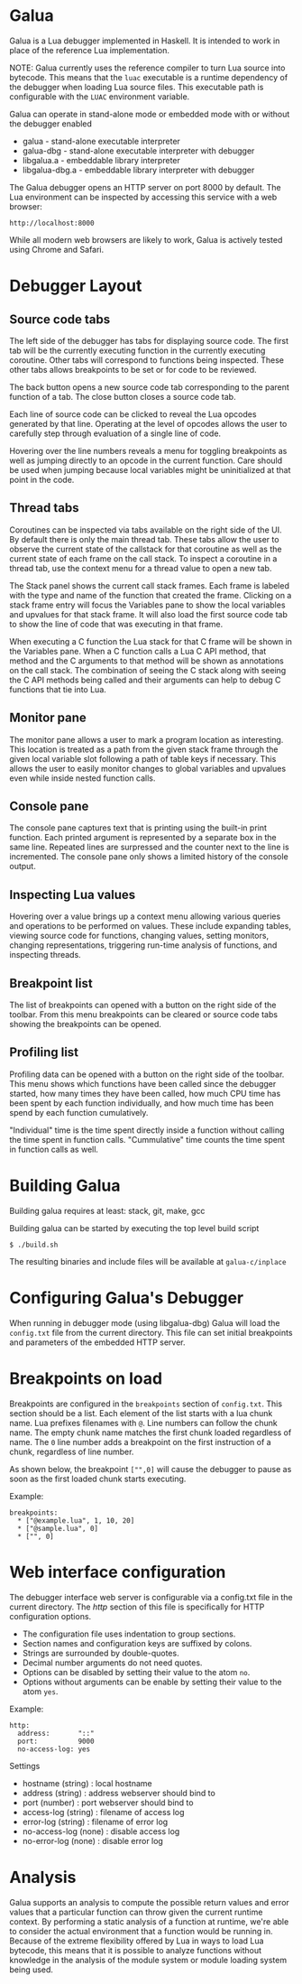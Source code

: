 Galua
=====

Galua is a Lua debugger implemented in Haskell. It is intended to work
in place of the reference Lua implementation.

NOTE: Galua currently uses the reference compiler to turn Lua source into
bytecode. This means that the `luac` executable is a runtime dependency
of the debugger when loading Lua source files. This executable path is
configurable with the `LUAC` environment variable.

Galua can operate in stand-alone mode or embedded mode with or without
the debugger enabled

* galua          - stand-alone executable interpreter
* galua-dbg      - stand-alone executable interpreter with debugger
* libgalua.a     - embeddable library interpreter
* libgalua-dbg.a - embeddable library interpreter with debugger

The Galua debugger opens an HTTP server on port 8000 by default. The
Lua environment can be inspected by accessing this service with a
web browser:

```
http://localhost:8000
```

While all modern web browsers are likely to work, Galua is actively tested
using Chrome and Safari.

Debugger Layout
===============

Source code tabs
----------------

The left side of the debugger has tabs for displaying source code. The
first tab will be the currently executing function in the currently
executing coroutine. Other tabs will correspond to functions being
inspected. These other tabs allows breakpoints to be set or for code to
be reviewed.

The back button opens a new source code tab corresponding to the parent
function of a tab. The close button closes a source code tab.

Each line of source code can be clicked to reveal the Lua opcodes
generated by that line. Operating at the level of opcodes allows the
user to carefully step through evaluation of a single line of code.

Hovering over the line numbers reveals a menu for toggling breakpoints
as well as jumping directly to an opcode in the current function. Care
should be used when jumping because local variables might be
uninitialized at that point in the code.

Thread tabs
-----------

Coroutines can be inspected via tabs available on the right side of the
UI. By default there is only the main thread tab. These tabs allow the user
to observe the current state of the callstack for that coroutine as well
as the current state of each frame on the call stack. To inspect a
coroutine in a thread tab, use the context menu for a thread value to
open a new tab.

The Stack panel shows the current call stack frames. Each frame is
labeled with the type and name of the function that created the frame.
Clicking on a stack frame entry will focus the Variables pane to show
the local variables and upvalues for that stack frame. It will also load
the first source code tab to show the line of code that was executing in
that frame.

When executing a C function the Lua stack for that C frame will be shown
in the Variables pane. When a C function calls a Lua C API method, that
method and the C arguments to that method will be shown as annotations
on the call stack. The combination of seeing the C stack along with
seeing the C API methods being called and their arguments can help to
debug C functions that tie into Lua.

Monitor pane
------------

The monitor pane allows a user to mark a program location as
interesting. This location is treated as a path from the given stack
frame through the given local variable slot following a path of table
keys if necessary.  This allows the user to easily monitor changes to
global variables and upvalues even while inside nested function calls.

Console pane
------------

The console pane captures text that is printing using the built-in print
function. Each printed argument is represented by a separate box in the
same line. Repeated lines are surpressed and the counter next to the
line is incremented. The console pane only shows a limited history of
the console output.

Inspecting Lua values
---------------------

Hovering over a value brings up a context menu allowing various queries
and operations to be performed on values. These include expanding
tables, viewing source code for functions, changing values, setting
monitors, changing representations, triggering run-time analysis of
functions, and inspecting threads.

Breakpoint list
---------------

The list of breakpoints can opened with a button on the right side of
the toolbar. From this menu breakpoints can be cleared or source code
tabs showing the breakpoints can be opened.

Profiling list
--------------

Profiling data can be opened with a button on the right side of the
toolbar. This menu shows which functions have been called since the
debugger started, how many times they have been called, how much CPU
time has been spent by each function individually, and how much time
has been spend by each function cumulatively.

"Individual" time is the time spent directly inside a function without
calling the time spent in function calls. "Cummulative" time counts the
time spent in function calls as well.

Building Galua
==============

Building galua requires at least: stack, git, make, gcc

Building galua can be started by executing the top level build script

```
$ ./build.sh
```

The resulting binaries and include files will be available at `galua-c/inplace`

Configuring Galua's Debugger
============================

When running in debugger mode (using libgalua-dbg) Galua will load the `config.txt`
file from the current directory. This file can set initial breakpoints and parameters
of the embedded HTTP server.

Breakpoints on load
===================

Breakpoints are configured in the `breakpoints` section of `config.txt`.
This section should be a list. Each element of the list starts with a lua chunk
name.  Lua prefixes filenames with `@`.  Line numbers can follow the chunk
name. The empty chunk name matches the first chunk loaded regardless of name.
The `0` line number adds a breakpoint on the first instruction of a chunk,
regardless of line number.

As shown below, the breakpoint `["",0]` will cause the debugger to pause as soon as the
first loaded chunk starts executing.

Example:

```
breakpoints:
  * ["@example.lua", 1, 10, 20]
  * ["@sample.lua", 0]
  * ["", 0]
```

Web interface configuration
===========================

The debugger interface web server is configurable via a config.txt file in
the current directory. The *http* section of this file is specifically for
HTTP configuration options.

* The configuration file uses indentation to group sections.
* Section names and configuration keys are suffixed by colons.
* Strings are surrounded by double-quotes.
* Decimal number arguments do not need quotes.
* Options can be disabled by setting their value to the atom `no`.
* Options without arguments can be enable by setting their value to the atom `yes`.

Example:

```
http:
  address:       "::"
  port:          9000
  no-access-log: yes
```

Settings

* hostname   (string) : local hostname
* address    (string) : address webserver should bind to
* port       (number) : port webserver should bind to
* access-log (string) : filename of access log
* error-log  (string) : filename of error log
* no-access-log (none) : disable access log
* no-error-log (none) : disable error log

Analysis
========

Galua supports an analysis to compute the possible return values and
error values that a particular function can throw given the current
runtime context. By performing a static analysis of a function at
runtime, we're able to consider the actual environment that a function
would be running in. Because of the extreme flexibility offered by Lua
in ways to load Lua bytecode, this means that it is possible to analyze
functions without knowledge in the analysis of the module system or
module loading system being used.
